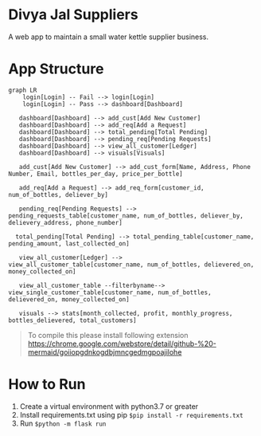 # Divya Jal Suppliers
A web app to maintain a small water kettle supplier business.

# App Structure
``` mermaid
graph LR
	login[Login] -- Fail --> login[Login]
	login[Login] -- Pass --> dashboard[Dashboard]
	
   dashboard[Dashboard] --> add_cust[Add New Customer]
   dashboard[Dashboard] --> add_req[Add a Request]
   dashboard[Dashboard] --> total_pending[Total Pending]
   dashboard[Dashboard] --> pending_req[Pending Requests]
   dashboard[Dashboard] --> view_all_customer[Ledger]
   dashboard[Dashboard] --> visuals[Visuals]

   add_cust[Add New Customer] --> add_cust_form[Name, Address, Phone Number, Email, bottles_per_day, price_per_bottle]
   
   add_req[Add a Request] --> add_req_form[customer_id, num_of_bottles, deliever_by]

   pending_req[Pending Requests] --> pending_requests_table[customer_name, num_of_bottles, deliever_by, delievery_address, phone_number]

  total_pending[Total Pending] --> total_pending_table[customer_name, pending_amount, last_collected_on]

   view_all_customer[Ledger] --> view_all_customer_table[customer_name, num_of_bottles, delievered_on, money_collected_on]

   view_all_customer_table --filterbyname--> view_single_customer_table[customer_name, num_of_bottles, delievered_on, money_collected_on]

   visuals --> stats[month_collected, profit, monthly_progress, bottles_delievered, total_customers]
```
> To compile this please install following extension https://chrome.google.com/webstore/detail/github-%20-mermaid/goiiopgdnkogdbjmncgedmgpoajilohe

# How to Run
1. Create a virtual environment with python3.7 or greater
2. Install requirements.txt using pip
    `$pip install -r requirements.txt`
3. Run `$python -m flask run`
